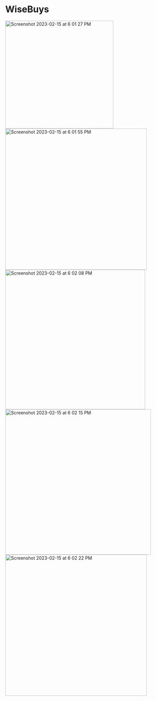 # WiseBuys
<img width="340" alt="Screenshot 2023-02-15 at 6 01 27 PM" src="https://user-images.githubusercontent.com/91290839/219208883-e9ed028a-83cb-438a-8bfe-47d87b732b9d.png">
<img width="445" alt="Screenshot 2023-02-15 at 6 01 55 PM" src="https://user-images.githubusercontent.com/91290839/219208918-40de0f41-9d17-40c0-85f0-2c079210ec84.png">
<img width="440" alt="Screenshot 2023-02-15 at 6 02 08 PM" src="https://user-images.githubusercontent.com/91290839/219208928-363452be-9ba3-4714-9324-91b3b13230a3.png">
<img width="458" alt="Screenshot 2023-02-15 at 6 02 15 PM" src="https://user-images.githubusercontent.com/91290839/219208947-9aa15611-bbd0-47cf-81c7-b9a94b408398.png">
<img width="445" alt="Screenshot 2023-02-15 at 6 02 22 PM" src="https://user-images.githubusercontent.com/91290839/219208957-4ef1799a-6dd9-473d-9982-fded12f6e6a6.png">
